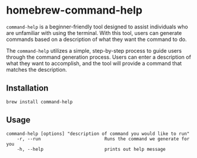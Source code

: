 # homebrew-command-help
`command-help` is a beginner-friendly tool designed to assist individuals who are unfamiliar with using the terminal. With this tool, users can generate commands based on a description of what they want the command to do.

The `command-help` utilizes a simple, step-by-step process to guide users through the command generation process. Users can enter a description of what they want to accomplish, and the tool will provide a command that matches the description.
## Installation
`brew install command-help`

## Usage
```
command-help [options] "description of command you would like to run"
    -r, --run                        Runs the command we generate for you
    -h, --help                       prints out help message
```